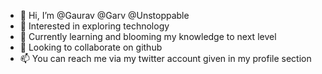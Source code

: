 - 👋 Hi, I’m @Gaurav @Garv @Unstoppable
- 👀 Interested in exploring technology 
- 🌱 Currently learning and blooming my knowledge to next level
- 💞️ Looking to collaborate on github
- 📫 You can reach me via my twitter account given in my profile section

